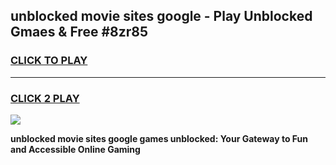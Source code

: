 
## unblocked movie sites google - Play Unblocked Gmaes & Free #8zr85
<h3>
<a href="https://news.freeplayer.one?title=unblocked_movie_sites_google&ref=26F">CLICK TO PLAY</a></h3>
<hr>

<h3>
<a href="https://news.freeplayer.one?title=unblocked_movie_sites_google&ref=26F">CLICK 2 PLAY</a>
  
</h3>

<a href="https://news.freeplayer.one?title=unblocked_movie_sites_google&ref=26F/"><img src="https://clearcache.store/games.png"></a>


**unblocked movie sites google games unblocked: Your Gateway to Fun and Accessible Online Gaming**
